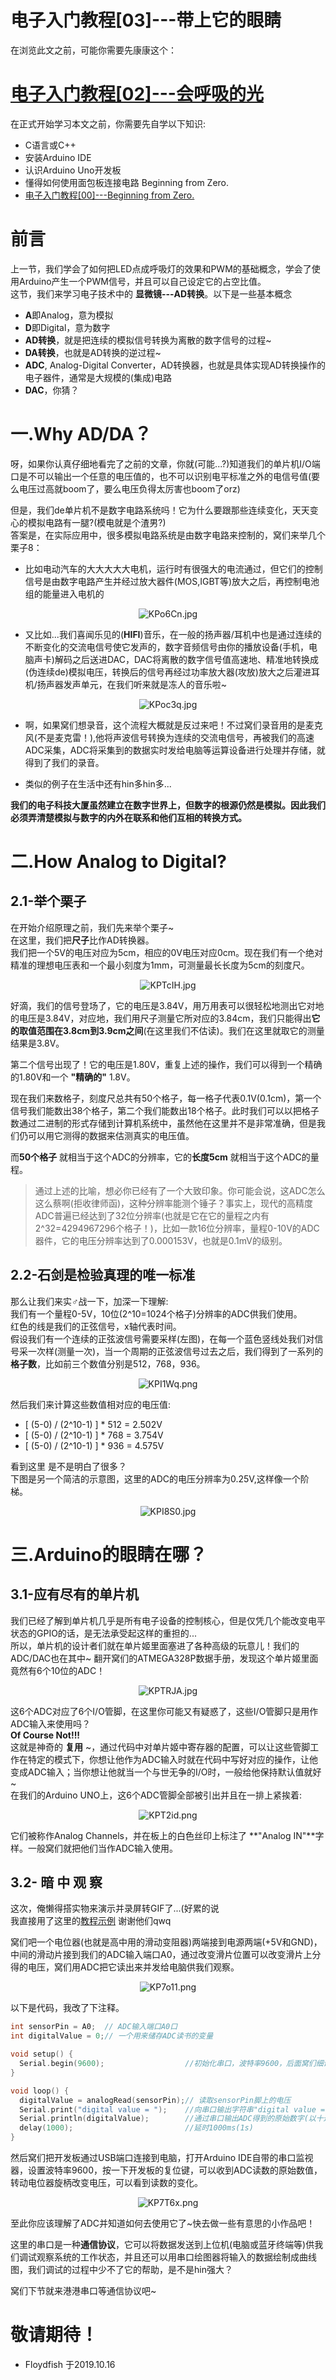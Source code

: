 电子入门教程[03]---带上它的眼睛
===================

在浏览此文之前，可能你需要先康康这个：  
# [电子入门教程[02]---会呼吸的光](./02.md)    
在正式开始学习本文之前，你需要先自学以下知识:  

- C语言或C++  
- 安装Arduino IDE  
- 认识Arduino Uno开发板  
- 懂得如何使用面包板连接电路  Beginning from Zero.
- [电子入门教程[00]---Beginning from Zero.](./00.md)  

# 前言
上一节，我们学会了如何把LED点成呼吸灯的效果和PWM的基础概念，学会了使用Arduino产生一个PWM信号，并且可以自己设定它的占空比值。  
这节，我们来学习电子技术中的 **显微镜---AD转换**。以下是一些基本概念   
- **A**即Analog，意为模拟  
- **D**即Digital，意为数字  
- **AD转换**，就是把连续的模拟信号转换为离散的数字信号的过程~  
- **DA转换**，也就是AD转换的逆过程~  
- **ADC**, Analog-Digital Converter，AD转换器，也就是具体实现AD转换操作的电子器件，通常是大规模的(集成)电路  
- **DAC**，你猜？  


# 一.Why AD/DA？

呀，如果你认真仔细地看完了之前的文章，你就(可能...?)知道我们的单片机I/O端口是不可以输出一个任意的电压值的，也不可以识别电平标准之外的电信号值(要么电压过高就boom了，要么电压负得太厉害也boom了orz)  

但是，我们de单片机不是数字电路系统吗！它为什么要跟那些连续变化，天天变心的模拟电路有一腿?(模电就是个渣男?)   
答案是，在实际应用中，很多模拟电路系统是由数字电路来控制的，窝们来举几个栗子8：  
- 比如电动汽车的大大大大大电机，运行时有很强大的电流通过，但它们的控制信号是由数字电路产生并经过放大器件(MOS,IGBT等)放大之后，再控制电池组的能量进入电机的  

<center>
<img src="https://s2.ax1x.com/2019/10/16/KPo6Cn.jpg" alt="KPo6Cn.jpg" border="0" />
</center>

- 又比如...我们喜闻乐见的(**HIFI**)音乐，在一般的扬声器/耳机中也是通过连续的不断变化的交流电信号使它发声的，数字音频信号由你的播放设备(手机，电脑声卡)解码之后送进DAC，DAC将离散的数字信号值高速地、精准地转换成(伪连续de)模拟电压，转换后的信号再经过功率放大器(攻放)放大之后灌进耳机/扬声器发声单元，在我们听来就是冻人的音乐啦~

<center>
<img src="https://s2.ax1x.com/2019/10/16/KPoc3q.jpg" alt="KPoc3q.jpg" border="0" />
</center>

- 啊，如果窝们想录音，这个流程大概就是反过来吧！不过窝们录音用的是麦克风(不是麦克雷！),他将声波信号转换为连续的交流电信号，再被我们的高速ADC采集，ADC将采集到的数据实时发给电脑等运算设备进行处理并存储，就得到了我们的录音。  

- 类似的例子在生活中还有hin多hin多...  

**我们的电子科技大厦虽然建立在数字世界上，但数字的根源仍然是模拟。因此我们必须弄清楚模拟与数字的内外在联系和他们互相的转换方式。**  

# 二.How Analog to Digital?  

## 2.1-举个栗子  
在开始介绍原理之前，我们先来举个栗子~   
在这里，我们把**尺子**比作AD转换器。   
我们把一个5V的电压对应为5cm，相应的0V电压对应0cm。现在我们有一个绝对精准的理想电压表和一个最小刻度为1mm，可测量最长长度为5cm的刻度尺。  

<center>
<img src="https://s2.ax1x.com/2019/10/16/KPTcIH.jpg" alt="KPTcIH.jpg" border="0" />
</center>

好滴，我们的信号登场了，它的电压是3.84V，用万用表可以很轻松地测出它对地的电压是3.84V，对应地，我们用尺子测量它所对应的3.84cm，我们只能得出**它的取值范围在3.8cm到3.9cm之间**(在这里我们不估读)。我们在这里就取它的测量结果是3.8V。  

第二个信号出现了！它的电压是1.80V，重复上述的操作，我们可以得到一个精确的1.80V和一个 **"精确的"** 1.8V。

现在我们来数格子，刻度尺总共有50个格子，每一格子代表0.1V(0.1cm)，第一个信号我们能数出38个格子，第二个我们能数出18个格子。此时我们可以以把格子数通过二进制的形式存储到计算机系统中，虽然他在这里并不是非常准确，但是我们仍可以用它测得的数据来估测真实的电压值。  

而**50个格子** 就相当于这个ADC的分辨率，它的**长度5cm** 就相当于这个ADC的量程。

>通过上述的比喻，想必你已经有了一个大致印象。你可能会说，这ADC怎么这么蔡啊(拒收律师函)，这种分辨率能测个锤子？事实上，现代的高精度ADC普遍已经达到了32位分辨率(也就是它在它的量程之内有2^32=4294967296个格子！)，比如一款16位分辨率，量程0-10V的ADC器件，它的电压分辨率达到了0.000153V，也就是0.1mV的级别。  

## 2.2-石剑是检验真理的唯一标准  
那么让我们来实♂战一下，加深一下理解:  
我们有一个量程0-5V，10位(2^10=1024个格子)分辨率的ADC供我们使用。   
红色的线是我们的正弦信号，x轴代表时间。     
假设我们有一个连续的正弦波信号需要采样(左图)，在每一个蓝色竖线处我们对信号采一次样(测量一次)，当一个周期的正弦波信号过去之后，我们得到了一系列的 **格子数**，比如前三个数值分别是512，768，936。  

<center>
<img src="https://s2.ax1x.com/2019/10/16/KPI1Wq.png" alt="KPI1Wq.png" border="0" />
</center>

然后我们来计算这些数值相对应的电压值:  

- [ (5-0) / (2^10-1) ] * 512 = 2.502V  
- [ (5-0) / (2^10-1) ] * 768 = 3.754V  
- [ (5-0) / (2^10-1) ] * 936 = 4.575V

看到这里 是不是明白了很多？  
下图是另一个简洁的示意图，这里的ADC的电压分辨率为0.25V,这样像一个阶梯。  
<center>
<img src="https://s2.ax1x.com/2019/10/16/KPI8S0.jpg" alt="KPI8S0.jpg" border="0" />
</center>

# 三.Arduino的眼睛在哪？

## 3.1-应有尽有的单片机

我们已经了解到单片机几乎是所有电子设备的控制核心，但是仅凭几个能改变电平状态的GPIO的话，是无法承受起这样的重担的...  
所以，单片机的设计者们就在单片姬里面塞进了各种高级的玩意儿！我们的ADC/DAC也在其中~
翻开窝们的ATMEGA328P数据手册，发现这个单片姬里面竟然有6个10位的ADC！

<center>
<img src="https://s2.ax1x.com/2019/10/16/KPTRJA.jpg" alt="KPTRJA.jpg" border="0" />
</center>

这6个ADC对应了6个I/O管脚，在这里你可能又有疑惑了，这些I/O管脚只是用作ADC输入来使用吗？  
**Of Course Not!!!**  
这就是神奇的 **复用** ~，通过代码中对单片姬中寄存器的配置，可以让这些管脚工作在特定的模式下，你想让他作为ADC输入时就在代码中写好对应的操作，让他变成ADC输入；当你想让他就当一个与世无争的I/O时，一般给他保持默认值就好~  
在我们的Arduino UNO上，这6个ADC管脚全部被引出并且在一排上紧挨着:

<center>
<img src="https://s2.ax1x.com/2019/10/16/KPT2id.png" alt="KPT2id.png" border="0" />
</center>

它们被称作Analog Channels，并在板上的白色丝印上标注了 **"Analog IN"**字样。一般窝们就把他们当作ADC输入使用。  

## 3.2- 暗 中 观 察  
这次，俺懒得搭实物来演示并录屏转GIF了...(好累的说  
我直接用了这里的[教程示例](https://www.electronicwings.com/arduino/adc-in-arduino)  谢谢他们qwq

窝们吧一个电位器(也就是高中用的滑动变阻器)两端接到电源两端(+5V和GND)，中间的滑动片接到我们的ADC输入端口A0，通过改变滑片位置可以改变滑片上分得的电压，窝们用ADC把它读出来并发给电脑供我们观察。  

<center>
<img src="https://s2.ax1x.com/2019/10/16/KP7o11.png" alt="KP7o11.png" border="0" />
</center>


以下是代码，我改了下注释。  

```C
int sensorPin = A0;  // ADC输入端口A0口
int digitalValue = 0;// 一个用来储存ADC读书的变量

void setup() {
  Serial.begin(9600);                  //初始化串口，波特率9600，后面窝们细讲~
}

void loop() {
  digitalValue = analogRead(sensorPin);// 读取sensorPin脚上的电压
  Serial.print("digital value = ");    //向串口输出字符串"digital value = "
  Serial.println(digitalValue);        //通过串口输出ADC得到的原始数字(以十进制)，并换行
  delay(1000);                         //延时1000ms(1s)
}

```

然后窝们把开发板通过USB端口连接到电脑，打开Arduino IDE自带的串口监视器，设置波特率9600，按一下开发板的复位键，可以收到ADC读数的原始数值，转动电位器旋柄改变电压，可以看到读数的变化。  

<center>
<img src="https://s2.ax1x.com/2019/10/16/KP7T6x.png" alt="KP7T6x.png" border="0" />
</center>

至此你应该理解了ADC并知道如何去使用它了~快去做一些有意思的小作品吧！  

这里的串口是一种**通信协议**，它可以将数据发送到上位机(电脑或蓝牙终端等)供我们调试观察系统的工作状态，并且还可以用串口绘图器将输入的数据绘制成曲线图，我们调试的过程中少不了它的帮助，是不是hin强大？


窝们下节就来港港串口等通信协议吧~  

# 敬请期待！

- Floydfish 于2019.10.16
